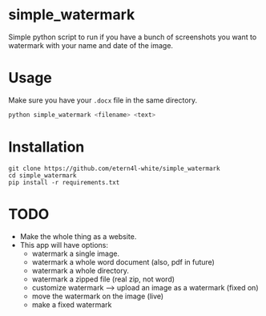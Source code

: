 # simple_watermark

Simple python script to run if you have a bunch of screenshots you want to watermark with your name and date of the image.

# Usage

Make sure you have your `.docx` file in the same directory.

```bash
python simple_watermark <filename> <text>
```

# Installation

```
git clone https://github.com/etern4l-white/simple_watermark
cd simple_watermark
pip install -r requirements.txt
```


# TODO

- Make the whole thing as a website.
- This app will have options:
	- watermark a single image.
    - watermark a whole word document (also, pdf in future)
    - watermark a whole directory.
	- watermark a zipped file (real zip, not word)
	- customize watermark --> upload an image as a watermark (fixed on)
	- move the watermark on the image (live)
	- make a fixed watermark 

